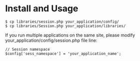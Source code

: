 Install and Usage
======================

    $ cp libraries/session.php your_application/config/
    $ cp libraries/Session.php your_application/libraries/
    
If you run multiple applications on the same site, please modify your_application/config/session.php file line:

    // Session namespace
    $config['sess_namespace'] = 'your_application_name';
